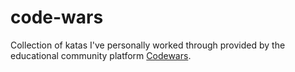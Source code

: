# code-wars
Collection of katas I've personally worked through provided by the educational community platform [Codewars](https://www.codewars.com/).